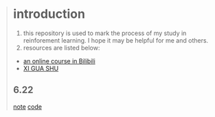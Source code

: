 > # introduction
> 1. this repository is used to mark the process of my study in reinforement learning. I hope it may be helpful for me and others.
> 1. resources are listed below:
> - [an online course in Bilibili](https://space.bilibili.com/604515161/channel/seriesdetail?sid=2558355)
> - [XI GUA SHU](https://www.google.com.hk/search?q=%E8%A5%BF%E7%93%9C%E4%B9%A6&oq=%E8%A5%BF%E7%93%9C%E4%B9%A6&aqs=chrome..69i57j0i512l9.3058j0j7&sourceid=chrome&ie=UTF-8)
> ## 6.22
> [note](https://github.com/LeeErGou711/reinforcement-learning-/blob/main/6_22.md)
> [code]()
>   
